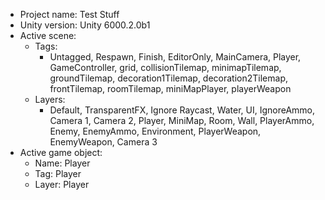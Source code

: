 <!-- UNITY CODE ASSIST INSTRUCTIONS START -->
- Project name: Test Stuff
- Unity version: Unity 6000.2.0b1
- Active scene:
  - Tags:
    - Untagged, Respawn, Finish, EditorOnly, MainCamera, Player, GameController, grid, collisionTilemap, minimapTilemap, groundTilemap, decoration1Tilemap, decoration2Tilemap, frontTilemap, roomTilemap, miniMapPlayer, playerWeapon
  - Layers:
    - Default, TransparentFX, Ignore Raycast, Water, UI, IgnoreAmmo, Camera 1, Camera 2, Player, MiniMap, Room, Wall, PlayerAmmo, Enemy, EnemyAmmo, Environment, PlayerWeapon, EnemyWeapon, Camera 3
- Active game object:
  - Name: Player
  - Tag: Player
  - Layer: Player
<!-- UNITY CODE ASSIST INSTRUCTIONS END -->